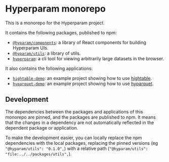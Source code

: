 # Hyperparam monorepo

This is a monorepo for the Hyperparam project.

It contains the following packages, published to npm:
- [`@hyparam/components`](./packages/components): a library of React components for building Hyperparam UIs.
- [`@hyparam/utils`](./packages/utils): a library of utils.
- [`hyperparam`](./packages/cli): a cli tool for viewing arbitrarily large datasets in the browser.

It also contains the following applications:
- [`hightable-demo`](./apps/hightable-demo): an example project showing how to use [hightable](https://github.com/hyparam/hightable).
- [`hyparquet-demo`](./apps/hyparquet-demo): an example project showing how to use [hyparquet](https://github.com/hyparam/hyparquet).

## Development

The dependencies between the packages and applications of this monorepo are pinned, and the packages are published to npm. It means that the changes in a dependency are not automatically reflected in the dependent package or application.

To make the development easier, you can locally replace the npm dependencies with the local packages, replacing the pinned versions (eg `"@hyparam/utils": "0.1.0",`) with a relative path (`"@hyparam/utils": "file:../../packages/utils",`).